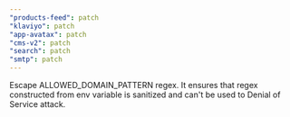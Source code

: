 ```yaml
---
"products-feed": patch
"klaviyo": patch
"app-avatax": patch
"cms-v2": patch
"search": patch
"smtp": patch
---
```


Escape ALLOWED_DOMAIN_PATTERN regex. It ensures that regex constructed from env variable is sanitized and can't be used to Denial of Service attack.
